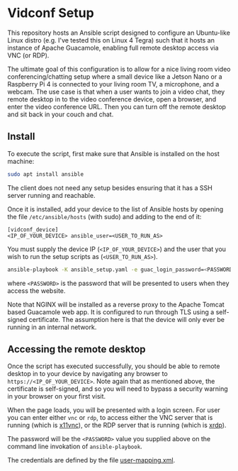 # Vidconf Setup

This repository hosts an Ansible script designed to configure an Ubuntu-like
Linux distro (e.g. I've tested this on Linux 4 Tegra) such that it hosts
an instance of Apache Guacamole, enabling full remote desktop access via
VNC (or RDP).

The ultimate goal of this configuration is to allow for a nice living room
video conferencing/chatting setup where a small device like a Jetson Nano or
a Raspberry Pi 4 is connected to your living room TV, a microphone, and a
webcam.  The use case is that when a user wants to join a video chat, they
remote desktop in to the video conference device, open a browser, and enter
the video conference URL.  Then you can turn off the remote desktop and sit
back in your couch and chat.

## Install

To execute the script, first make sure that Ansible is installed on the host
machine:

```bash
sudo apt install ansible
```

The client does not need any setup besides ensuring that it has a SSH server
running and reachable.

Once it is installed, add your device to the list of Ansible hosts by opening
the file `/etc/ansible/hosts` (with sudo) and adding to the end of it:

```
[vidconf_device]
<IP_OF_YOUR_DEVICE> ansible_user=<USER_TO_RUN_AS>
```

You must supply the device IP (`<IP_OF_YOUR_DEVICE>`) and the user that you wish
to run the setup scripts as (`<USER_TO_RUN_AS>`).

```bash
ansible-playbook -K ansible_setup.yaml -e guac_login_password=<PASSWORD>
```

where `<PASSWORD>` is the password that will be presented to users when they
access the website.

Note that NGINX will be installed as a reverse proxy to the Apache Tomcat based
Guacamole web app.  It is configured to run through TLS using a self-signed
certificate.  The assumption here is that the device will only ever be
running in an internal network.

## Accessing the remote desktop

Once the script has executed successfully, you should be able to remote desktop
in to your device by navigating any browser to `https://<IP_OF_YOUR_DEVICE>`.
Note again that as mentioned above, the certificate is self-signed, and so
you will need to bypass a security warning in your browser on your first
visit.

When the page loads, you will be presented with a login screen.  For user you
can enter either `vnc` or `rdp`, to access either the VNC server that is running
(which is [x11vnc](http://www.karlrunge.com/x11vnc/)), or the RDP server that
is running (which is [xrdp](http://xrdp.org/)).

The password will be the `<PASSWORD>` value you supplied above on the
command line invokation of `ansible-playbook`.

The credentials are defined by the file [user-mapping.xml](user-mapping.xml).